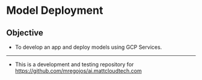 # Model Deployment

## Objective
* To develop an app and deploy models using GCP Services.

---
* This is a development and testing repository for https://github.com/mregojos/ai.mattcloudtech.com